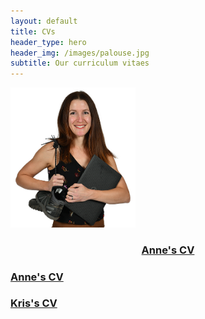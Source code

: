 ```yaml
---
layout: default
title: CVs
header_type: hero
header_img: /images/palouse.jpg
subtitle: Our curriculum vitaes
---
```

<img src="/images/Pisor_early_career_small.png" alt="Anne Pisor" width="200"/>
<h3 style="text-align: center;">
    <a href="{{ https://www.dropbox.com/s/6t0x0p191n1ei6t/Pisor_CV.pdf }}">Anne's CV
    </a>
</h3>

### [Anne's CV](https://www.dropbox.com/s/6t0x0p191n1ei6t/Pisor_CV.pdf)

### [Kris's CV](https://drive.google.com/uc?id=142UbieWK1k64QD0OrM4j9_MA7wlvwSbz)

